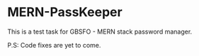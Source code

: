 # MERN-PassKeeper
This is a test task for GBSFO - MERN stack password manager.

P.S: Code fixes are yet to come.
